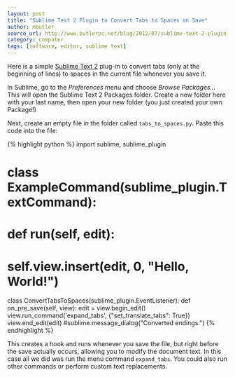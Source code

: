 ```yaml
---
layout: post
title: "Sublime Text 2 Plugin to Convert Tabs to Spaces on Save"
author: mbutler
source_url: http://www.butlerpc.net/blog/2012/07/sublime-text-2-plugin-to-convert-tabs-to-spaces-on-save/
category: computer
tags: [software, editor, sublime text]
---
```


Here is a simple [Sublime Text 2](http://www.sublimetext.com/) plug-in to
convert tabs \(only at the beginning of lines\) to spaces in the current file
whenever you save it.

In Sublime, go to the *Preferences* menu and choose *Browse Packages…* This
will open the Sublime Text 2 Packages folder. Create a new folder here with
your last name, then open your new folder \(you just created your own Package!\)

<!--more-->

Next, create an empty file in the folder called `tabs_to_spaces.py`. Paste this
code into the file:

{% highlight python %}
import sublime, sublime_plugin
# class ExampleCommand(sublime_plugin.TextCommand):
#   def run(self, edit):
#       self.view.insert(edit, 0, "Hello, World!")
class ConvertTabsToSpaces(sublime_plugin.EventListener):
      def on_pre_save(self, view):
      edit = view.begin_edit()
      view.run_command('expand_tabs', {"set_translate_tabs": True})
      view.end_edit(edit)
      #sublime.message_dialog("Converted endings.")
{% endhighlight %}

This creates a hook and runs whenever you save the file, but right before the
save actually occurs, allowing you to modify the document text. In this case
all we did was run the menu command `expand_tabs`. You could also run other
commands or perform custom text replacements.